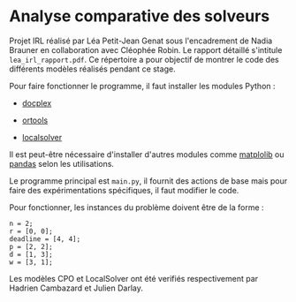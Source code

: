 # Analyse comparative des solveurs

Projet IRL réalisé par Léa Petit-Jean Genat sous l'encadrement de Nadia Brauner en collaboration avec Cléophée Robin.
Le rapport détaillé s'intitule `lea_irl_rapport.pdf`.
Ce répertoire a pour objectif de montrer le code des différents modèles réalisés pendant ce stage.

Pour faire fonctionner le programme, il faut installer les modules Python :

* [docplex](https://pypi.org/project/docplex/)

* [ortools](https://developers.google.com/optimization/install/)

* [localsolver](https://www.localsolver.com/download.html/)

Il est peut-être nécessaire d'installer d'autres modules comme [matplolib](https://matplotlib.org/stable/users/installing/index.html) ou [pandas](https://pandas.pydata.org/pandas-docs/stable/getting_started/install.html) selon les utilisations.

Le programme principal est `main.py`, il fournit des actions de base mais pour faire des expérimentations spécifiques,
il faut modifier le code.

Pour fonctionner, les instances du problème doivent être de la forme :
```
n = 2;  
r = [0, 0];  
deadline = [4, 4];  
p = [2, 2];  
d = [1, 3];  
w = [3, 1];
```
Les modèles CPO et LocalSolver ont été verifiés respectivement par Hadrien Cambazard et Julien Darlay.
